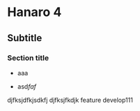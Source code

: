 # Hanaro 4

## Subtitle

### Section title
* aaa
- asd*faf*

djfksjdfkjsdkfj
djfksjfkdjk
feature
develop111
